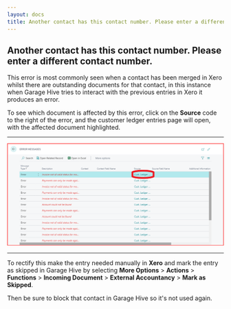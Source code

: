 ```yaml
---
layout: docs
title: Another contact has this contact number. Please enter a different contact number.
---
```


## Another contact has this contact number. Please enter a different contact number. 

This error is most commonly seen when a contact has been merged in Xero whilst there are outstanding documents for that contact, in this instance when Garage Hive tries to interact with the previous entries in Xero it produces an error. 

To see which document is affected by this error, click on the **Source** code to the right of the error, and the customer ledger entries page will open, with the affected document highlighted. 

---

![](media/xero-error-source.png)

---

To rectify this make the entry needed manually in **Xero** and mark the entry as skipped in Garage Hive by selecting **More Options** > **Actions** > **Functions** > **Incoming Document** > **External Accountancy** > **Mark as Skipped**.

Then be sure to block that contact in Garage Hive so it's not used again.
